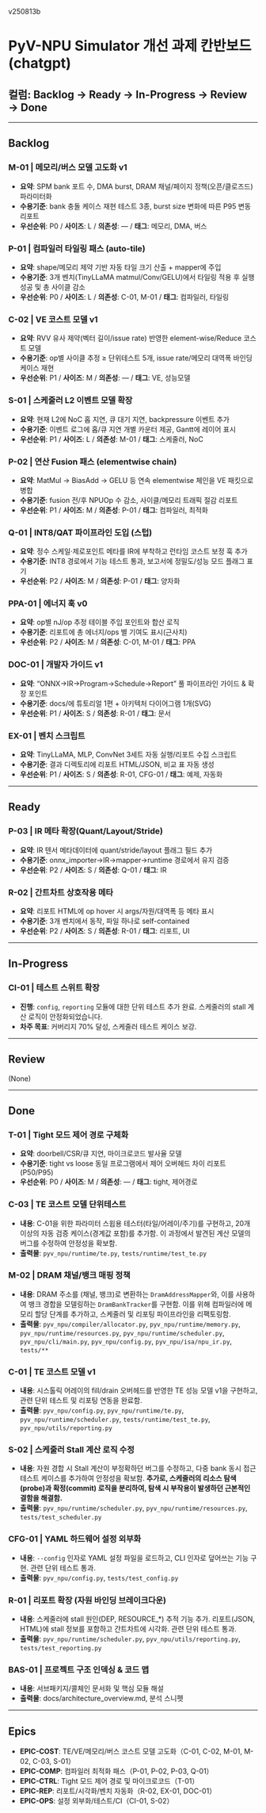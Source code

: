 v250813b
# PyV-NPU Simulator 개선 과제 칸반보드(chatgpt)

## 컬럼: Backlog → Ready → In-Progress → Review → Done

---

## Backlog

### M-01 | 메모리/버스 모델 고도화 v1
- **요약**: SPM bank 포트 수, DMA burst, DRAM 채널/페이지 정책(오픈/클로즈드) 파라미터화
- **수용기준**: bank 충돌 케이스 재현 테스트 3종, burst size 변화에 따른 P95 변동 리포트
- **우선순위**: P0 / **사이즈**: L / **의존성**: — / **태그**: 메모리, DMA, 버스

### P-01 | 컴파일러 타일링 패스 (auto-tile)
- **요약**: shape/메모리 제약 기반 자동 타일 크기 산출 + mapper에 주입
- **수용기준**: 3개 벤치(TinyLLaMA matmul/Conv/GELU)에서 타일링 적용 후 실행 성공 및 총 사이클 감소
- **우선순위**: P0 / **사이즈**: L / **의존성**: C-01, M-01 / **태그**: 컴파일러, 타일링

### C-02 | VE 코스트 모델 v1
- **요약**: RVV 유사 제약(벡터 길이/issue rate) 반영한 element-wise/Reduce 코스트 모델
- **수용기준**: op별 사이클 추정 ≥ 단위테스트 5개, issue rate/메모리 대역폭 바인딩 케이스 재현
- **우선순위**: P1 / **사이즈**: M / **의존성**: — / **태그**: VE, 성능모델

### S-01 | 스케줄러 L2 이벤트 모델 확장
- **요약**: 현재 L2에 NoC 홉 지연, 큐 대기 지연, backpressure 이벤트 추가
- **수용기준**: 이벤트 로그에 홉/큐 지연 개별 카운터 제공, Gantt에 레이어 표시
- **우선순위**: P1 / **사이즈**: L / **의존성**: M-01 / **태그**: 스케줄러, NoC

### P-02 | 연산 Fusion 패스 (elementwise chain)
- **요약**: MatMul → BiasAdd → GELU 등 연속 elementwise 체인을 VE 패킷으로 병합
- **수용기준**: fusion 전/후 NPUOp 수 감소, 사이클/메모리 트래픽 절감 리포트
- **우선순위**: P1 / **사이즈**: M / **의존성**: P-01 / **태그**: 컴파일러, 최적화

### Q-01 | INT8/QAT 파이프라인 도입 (스텁)
- **요약**: 정수 스케일·제로포인트 메타를 IR에 부착하고 런타임 코스트 보정 훅 추가
- **수용기준**: INT8 경로에서 기능 테스트 통과, 보고서에 정밀도/성능 모드 플래그 표기
- **우선순위**: P2 / **사이즈**: M / **의존성**: P-01 / **태그**: 양자화

### PPA-01 | 에너지 훅 v0
- **요약**: op별 nJ/op 추정 테이블 주입 포인트와 합산 로직
- **수용기준**: 리포트에 총 에너지/ops 별 기여도 표시(근사치)
- **우선순위**: P2 / **사이즈**: M / **의존성**: C-01, M-01 / **태그**: PPA

### DOC-01 | 개발자 가이드 v1
- **요약**: “ONNX→IR→Program→Schedule→Report” 풀 파이프라인 가이드 & 확장 포인트
- **수용기준**: docs/에 튜토리얼 1편 + 아키텍처 다이어그램 1개(SVG)
- **우선순위**: P1 / **사이즈**: S / **의존성**: R-01 / **태그**: 문서

### EX-01 | 벤치 스크립트
- **요약**: TinyLLaMA, MLP, ConvNet 3세트 자동 실행/리포트 수집 스크립트
- **수용기준**: 결과 디렉토리에 리포트 HTML/JSON, 비교 표 자동 생성
- **우선순위**: P1 / **사이즈**: S / **의존성**: R-01, CFG-01 / **태그**: 예제, 자동화

---

## Ready

### P-03 | IR 메타 확장(Quant/Layout/Stride)
- **요약**: IR 텐서 메타데이터에 quant/stride/layout 플래그 필드 추가
- **수용기준**: onnx_importer→IR→mapper→runtime 경로에서 유지 검증
- **우선순위**: P2 / **사이즈**: S / **의존성**: Q-01 / **태그**: IR

### R-02 | 간트차트 상호작용 메타
- **요약**: 리포트 HTML에 op hover 시 args/자원/대역폭 등 메타 표시
- **수용기준**: 3개 벤치에서 동작, 파일 하나로 self-contained
- **우선순위**: P2 / **사이즈**: S / **의존성**: R-01 / **태그**: 리포트, UI

---

## In-Progress

### CI-01 | 테스트 스위트 확장
- **진행**: `config`, `reporting` 모듈에 대한 단위 테스트 추가 완료. 스케줄러의 stall 계산 로직이 안정화되었습니다.
- **차주 목표**: 커버리지 70% 달성, 스케줄러 테스트 케이스 보강.

---

## Review

(None)

---

## Done
### T-01 | Tight 모드 제어 경로 구체화
- **요약**: doorbell/CSR/큐 지연, 마이크로코드 발사율 모델
- **수용기준**: tight vs loose 동일 프로그램에서 제어 오버헤드 차이 리포트(P50/P95)
- **우선순위**: P0 / **사이즈**: M / **의존성**: — / **태그**: tight, 제어경로

### C-03 | TE 코스트 모델 단위테스트
- **내용**: C-01을 위한 파라미터 스윕용 테스터(타일/어레이/주기)를 구현하고, 20개 이상의 자동 검증 케이스(경계값 포함)를 추가함. 이 과정에서 발견된 계산 모델의 버그를 수정하여 안정성을 확보함.
- **출력물**: `pyv_npu/runtime/te.py`, `tests/runtime/test_te.py`

### M-02 | DRAM 채널/뱅크 매핑 정책
- **내용**: DRAM 주소를 (채널, 뱅크)로 변환하는 `DramAddressMapper`와, 이를 사용하여 뱅크 경합을 모델링하는 `DramBankTracker`를 구현함. 이를 위해 컴파일러에 메모리 할당 단계를 추가하고, 스케줄러 및 리포팅 파이프라인을 리팩토링함.
- **출력물**: `pyv_npu/compiler/allocator.py`, `pyv_npu/runtime/memory.py`, `pyv_npu/runtime/resources.py`, `pyv_npu/runtime/scheduler.py`, `pyv_npu/cli/main.py`, `pyv_npu/config.py`, `pyv_npu/isa/npu_ir.py`, `tests/**`

### C-01 | TE 코스트 모델 v1
- **내용**: 시스톨릭 어레이의 fill/drain 오버헤드를 반영한 TE 성능 모델 v1을 구현하고, 관련 단위 테스트 및 리포팅 연동을 완료함.
- **출력물**: `pyv_npu/config.py`, `pyv_npu/runtime/te.py`, `pyv_npu/runtime/scheduler.py`, `tests/runtime/test_te.py`, `pyv_npu/utils/reporting.py`

### S-02 | 스케줄러 Stall 계산 로직 수정
- **내용**: 자원 경합 시 Stall 계산이 부정확하던 버그를 수정하고, 다중 bank 동시 접근 테스트 케이스를 추가하여 안정성을 확보함. **추가로, 스케줄러의 리소스 탐색(probe)과 확정(commit) 로직을 분리하여, 탐색 시 부작용이 발생하던 근본적인 결함을 해결함.**
- **출력물**: `pyv_npu/runtime/scheduler.py`, `pyv_npu/runtime/resources.py`, `tests/test_scheduler.py`

### CFG-01 | YAML 하드웨어 설정 외부화
- **내용**: `--config` 인자로 YAML 설정 파일을 로드하고, CLI 인자로 덮어쓰는 기능 구현. 관련 단위 테스트 통과.
- **출력물**: `pyv_npu/config.py`, `tests/test_config.py`

### R-01 | 리포트 확장 (자원 바인딩 브레이크다운)
- **내용**: 스케줄러에 stall 원인(DEP, RESOURCE_*) 추적 기능 추가. 리포트(JSON, HTML)에 stall 정보를 포함하고 간트차트에 시각화. 관련 단위 테스트 통과.
- **출력물**: `pyv_npu/runtime/scheduler.py`, `pyv_npu/utils/reporting.py`, `tests/test_reporting.py`

### BAS-01 | 프로젝트 구조 인덱싱 & 코드 맵
- **내용**: 서브패키지/콜체인 문서화 및 핵심 모듈 해설
- **출력물**: docs/architecture_overview.md, 분석 스니펫

---

## Epics

- **EPIC-COST**: TE/VE/메모리/버스 코스트 모델 고도화（C-01, C-02, M-01, M-02, C-03, S-01）
- **EPIC-COMP**: 컴파일러 최적화 패스（P-01, P-02, P-03, Q-01）
- **EPIC-CTRL**: Tight 모드 제어 경로 및 마이크로코드（T-01）
- **EPIC-REP**: 리포트/시각화/벤치 자동화（R-02, EX-01, DOC-01）
- **EPIC-OPS**: 설정 외부화/테스트/CI（CI-01, S-02）
